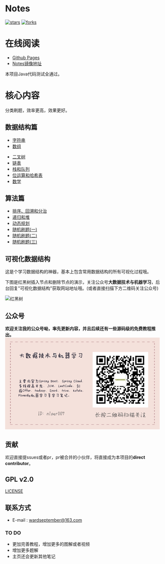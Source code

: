 # Notes
[![stars](https://badgen.net/github/stars/wardseptember/notes?icon=github&color=4ab8a1)](https://github.com/wardseptember/notes) [![forks](https://badgen.net/github/forks/wardseptember/notes?icon=github&color=4ab8a1)](<https://github.com/wardseptember/notes>)

# 在线阅读

* [Github Pages](https://wardseptember.github.io/notes/#/)
* [Notes镜像地址](https://wardseptember.gitee.io/mynotes)

本项目Java代码测试全通过。

# 核心内容

分类刷题，效率更高，效果更好。

## 数据结构篇

* [字符串](/docs/剑指Offer/字符串.md)
* [数组](docs/剑指Offer/数组.md)

- [二叉树](/docs/剑指Offer/树.md)
- [链表](/docs/剑指Offer/链表.md)
- [栈和队列](/docs/剑指Offer/栈和队列.md)
- [位运算和哈希表](/docs/剑指Offer/位运算和哈希表.md)
- [数学](/docs/剑指Offer/数学.md)

## 算法篇

- [排序、回溯和分治](docs/剑指Offer/排序、回溯和分治.md)
- [递归和堆](docs/剑指Offer/递归和堆.md)
- [动态规划](/docs/剑指Offer/动态规划.md)
- [随机刷题(一)](/docs/剑指Offer/随机刷题(一).md)
- [随机刷题(二)](/docs/剑指Offer/随机刷题(二).md)
- [随机刷题(三)](/docs/剑指Offer/随机刷题(三).md)

## 可视化数据结构
这是个学习数据结构的神器，基本上包含常用数据结构的所有可视化过程哦。

下图是红黑树插入节点和删除节点的演示，关注公众号**大数据技术与机器学习**，后台回复"可视化数据结构"获取网站地址哦。(或者直接扫描下方二维码关注公众号)



![红黑树](https://wardseptember.gitee.io/mynotes/media/red-black-tree.gif)

## 公众号

**欢迎关注我的公众号呦，率先更新内容，并且后续还有一些源码级的免费教程推出。**
![](../../imgs/Fsis2Lao1zRA-RpbsTEDA0_z04wb)

## 贡献

欢迎直接提ssues或者pr，pr被合并的小伙伴，将直接成为本项目的**direct contributor**。

## GPL v2.0

[LICENSE](https://github.com/wardseptember/notes/blob/master/LICENSE)

## 联系方式

- E-mail : <wardseptember@163.com>

### TO DO

* 更加完善教程，增加更多的图解或者视频
* 增加更多题解
* 主页还会更新其他笔记
